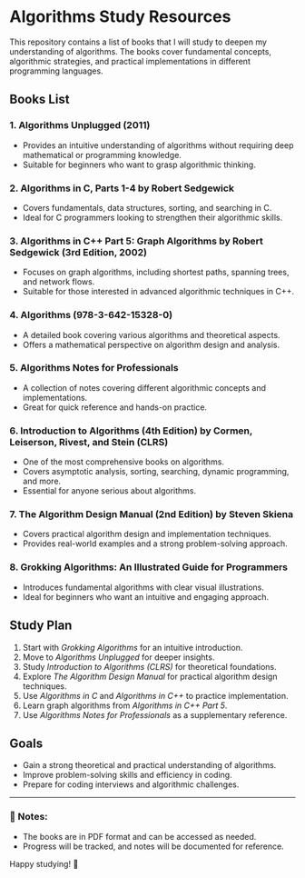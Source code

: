 # Algorithms Study Resources

This repository contains a list of books that I will study to deepen my understanding of algorithms. The books cover fundamental concepts, algorithmic strategies, and practical implementations in different programming languages.

## Books List

### 1. **Algorithms Unplugged** (2011)
   - Provides an intuitive understanding of algorithms without requiring deep mathematical or programming knowledge.
   - Suitable for beginners who want to grasp algorithmic thinking.

### 2. **Algorithms in C, Parts 1-4** by Robert Sedgewick
   - Covers fundamentals, data structures, sorting, and searching in C.
   - Ideal for C programmers looking to strengthen their algorithmic skills.

### 3. **Algorithms in C++ Part 5: Graph Algorithms** by Robert Sedgewick (3rd Edition, 2002)
   - Focuses on graph algorithms, including shortest paths, spanning trees, and network flows.
   - Suitable for those interested in advanced algorithmic techniques in C++.

### 4. **Algorithms (978-3-642-15328-0)**
   - A detailed book covering various algorithms and theoretical aspects.
   - Offers a mathematical perspective on algorithm design and analysis.

### 5. **Algorithms Notes for Professionals**
   - A collection of notes covering different algorithmic concepts and implementations.
   - Great for quick reference and hands-on practice.

### 6. **Introduction to Algorithms (4th Edition)** by Cormen, Leiserson, Rivest, and Stein (CLRS)
   - One of the most comprehensive books on algorithms.
   - Covers asymptotic analysis, sorting, searching, dynamic programming, and more.
   - Essential for anyone serious about algorithms.

### 7. **The Algorithm Design Manual (2nd Edition)** by Steven Skiena
   - Covers practical algorithm design and implementation techniques.
   - Provides real-world examples and a strong problem-solving approach.

### 8. **Grokking Algorithms: An Illustrated Guide for Programmers**
   - Introduces fundamental algorithms with clear visual illustrations.
   - Ideal for beginners who want an intuitive and engaging approach.

## Study Plan
1. Start with *Grokking Algorithms* for an intuitive introduction.
2. Move to *Algorithms Unplugged* for deeper insights.
3. Study *Introduction to Algorithms (CLRS)* for theoretical foundations.
4. Explore *The Algorithm Design Manual* for practical algorithm design techniques.
5. Use *Algorithms in C* and *Algorithms in C++* to practice implementation.
6. Learn graph algorithms from *Algorithms in C++ Part 5*.
7. Use *Algorithms Notes for Professionals* as a supplementary reference.

## Goals
- Gain a strong theoretical and practical understanding of algorithms.
- Improve problem-solving skills and efficiency in coding.
- Prepare for coding interviews and algorithmic challenges.

---
### 📌 Notes:
- The books are in PDF format and can be accessed as needed.
- Progress will be tracked, and notes will be documented for reference.

Happy studying! 🚀
